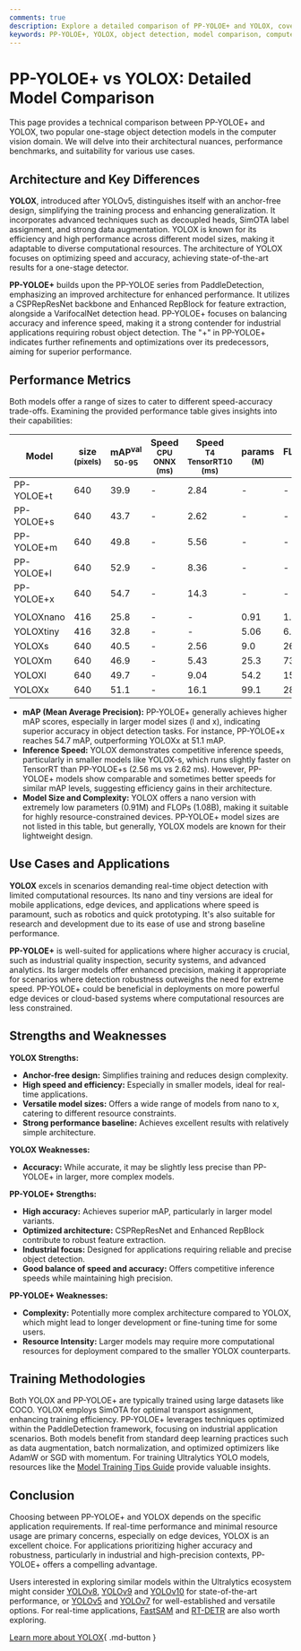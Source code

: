 ```yaml
---
comments: true
description: Explore a detailed comparison of PP-YOLOE+ and YOLOX, covering architecture, performance benchmarks, and use cases in object detection.
keywords: PP-YOLOE+, YOLOX, object detection, model comparison, computer vision, one-stage detector, YOLO models, deep learning, AI, performance benchmarks
---
```


# PP-YOLOE+ vs YOLOX: Detailed Model Comparison

<script async src="https://cdn.jsdelivr.net/npm/chart.js@3.9.1/dist/chart.min.js"></script>
<script defer src="../../javascript/benchmark.js"></script>

<canvas id="modelComparisonChart" width="1024" height="400" active-models='["PP-YOLOE+", "YOLOX"]'></canvas>

This page provides a technical comparison between PP-YOLOE+ and YOLOX, two popular one-stage object detection models in the computer vision domain. We will delve into their architectural nuances, performance benchmarks, and suitability for various use cases.

## Architecture and Key Differences

**YOLOX**, introduced after YOLOv5, distinguishes itself with an anchor-free design, simplifying the training process and enhancing generalization. It incorporates advanced techniques such as decoupled heads, SimOTA label assignment, and strong data augmentation. YOLOX is known for its efficiency and high performance across different model sizes, making it adaptable to diverse computational resources. The architecture of YOLOX focuses on optimizing speed and accuracy, achieving state-of-the-art results for a one-stage detector.

**PP-YOLOE+** builds upon the PP-YOLOE series from PaddleDetection, emphasizing an improved architecture for enhanced performance. It utilizes a CSPRepResNet backbone and Enhanced RepBlock for feature extraction, alongside a VarifocalNet detection head. PP-YOLOE+ focuses on balancing accuracy and inference speed, making it a strong contender for industrial applications requiring robust object detection. The "+" in PP-YOLOE+ indicates further refinements and optimizations over its predecessors, aiming for superior performance.

## Performance Metrics

Both models offer a range of sizes to cater to different speed-accuracy trade-offs. Examining the provided performance table gives insights into their capabilities:

| Model      | size<br><sup>(pixels) | mAP<sup>val<br>50-95 | Speed<br><sup>CPU ONNX<br>(ms) | Speed<br><sup>T4 TensorRT10<br>(ms) | params<br><sup>(M) | FLOPs<br><sup>(B) |
| ---------- | --------------------- | -------------------- | ------------------------------ | ----------------------------------- | ------------------ | ----------------- |
| PP-YOLOE+t | 640                   | 39.9                 | -                              | 2.84                                | -                  | -                 |
| PP-YOLOE+s | 640                   | 43.7                 | -                              | 2.62                                | -                  | -                 |
| PP-YOLOE+m | 640                   | 49.8                 | -                              | 5.56                                | -                  | -                 |
| PP-YOLOE+l | 640                   | 52.9                 | -                              | 8.36                                | -                  | -                 |
| PP-YOLOE+x | 640                   | 54.7                 | -                              | 14.3                                | -                  | -                 |
|            |                       |                      |                                |                                     |                    |                   |
| YOLOXnano  | 416                   | 25.8                 | -                              | -                                   | 0.91               | 1.08              |
| YOLOXtiny  | 416                   | 32.8                 | -                              | -                                   | 5.06               | 6.45              |
| YOLOXs     | 640                   | 40.5                 | -                              | 2.56                                | 9.0                | 26.8              |
| YOLOXm     | 640                   | 46.9                 | -                              | 5.43                                | 25.3               | 73.8              |
| YOLOXl     | 640                   | 49.7                 | -                              | 9.04                                | 54.2               | 155.6             |
| YOLOXx     | 640                   | 51.1                 | -                              | 16.1                                | 99.1               | 281.9             |

- **mAP (Mean Average Precision):** PP-YOLOE+ generally achieves higher mAP scores, especially in larger model sizes (l and x), indicating superior accuracy in object detection tasks. For instance, PP-YOLOE+x reaches 54.7 mAP, outperforming YOLOXx at 51.1 mAP.
- **Inference Speed:** YOLOX demonstrates competitive inference speeds, particularly in smaller models like YOLOX-s, which runs slightly faster on TensorRT than PP-YOLOE+s (2.56 ms vs 2.62 ms). However, PP-YOLOE+ models show comparable and sometimes better speeds for similar mAP levels, suggesting efficiency gains in their architecture.
- **Model Size and Complexity:** YOLOX offers a nano version with extremely low parameters (0.91M) and FLOPs (1.08B), making it suitable for highly resource-constrained devices. PP-YOLOE+ model sizes are not listed in this table, but generally, YOLOX models are known for their lightweight design.

## Use Cases and Applications

**YOLOX** excels in scenarios demanding real-time object detection with limited computational resources. Its nano and tiny versions are ideal for mobile applications, edge devices, and applications where speed is paramount, such as robotics and quick prototyping. It's also suitable for research and development due to its ease of use and strong baseline performance.

**PP-YOLOE+** is well-suited for applications where higher accuracy is crucial, such as industrial quality inspection, security systems, and advanced analytics. Its larger models offer enhanced precision, making it appropriate for scenarios where detection robustness outweighs the need for extreme speed. PP-YOLOE+ could be beneficial in deployments on more powerful edge devices or cloud-based systems where computational resources are less constrained.

## Strengths and Weaknesses

**YOLOX Strengths:**

- **Anchor-free design:** Simplifies training and reduces design complexity.
- **High speed and efficiency:** Especially in smaller models, ideal for real-time applications.
- **Versatile model sizes:** Offers a wide range of models from nano to x, catering to different resource constraints.
- **Strong performance baseline:** Achieves excellent results with relatively simple architecture.

**YOLOX Weaknesses:**

- **Accuracy:** While accurate, it may be slightly less precise than PP-YOLOE+ in larger, more complex models.

**PP-YOLOE+ Strengths:**

- **High accuracy:** Achieves superior mAP, particularly in larger model variants.
- **Optimized architecture:** CSPRepResNet and Enhanced RepBlock contribute to robust feature extraction.
- **Industrial focus:** Designed for applications requiring reliable and precise object detection.
- **Good balance of speed and accuracy:** Offers competitive inference speeds while maintaining high precision.

**PP-YOLOE+ Weaknesses:**

- **Complexity:** Potentially more complex architecture compared to YOLOX, which might lead to longer development or fine-tuning time for some users.
- **Resource Intensity:** Larger models may require more computational resources for deployment compared to the smaller YOLOX counterparts.

## Training Methodologies

Both YOLOX and PP-YOLOE+ are typically trained using large datasets like COCO. YOLOX employs SimOTA for optimal transport assignment, enhancing training efficiency. PP-YOLOE+ leverages techniques optimized within the PaddleDetection framework, focusing on industrial application scenarios. Both models benefit from standard deep learning practices such as data augmentation, batch normalization, and optimized optimizers like AdamW or SGD with momentum. For training Ultralytics YOLO models, resources like the [Model Training Tips Guide](https://docs.ultralytics.com/guides/model-training-tips/) provide valuable insights.

## Conclusion

Choosing between PP-YOLOE+ and YOLOX depends on the specific application requirements. If real-time performance and minimal resource usage are primary concerns, especially on edge devices, YOLOX is an excellent choice. For applications prioritizing higher accuracy and robustness, particularly in industrial and high-precision contexts, PP-YOLOE+ offers a compelling advantage.

Users interested in exploring similar models within the Ultralytics ecosystem might consider [YOLOv8](https://docs.ultralytics.com/models/yolov8/), [YOLOv9](https://docs.ultralytics.com/models/yolov9/) and [YOLOv10](https://docs.ultralytics.com/models/yolov10/) for state-of-the-art performance, or [YOLOv5](https://docs.ultralytics.com/models/yolov5/) and [YOLOv7](https://docs.ultralytics.com/models/yolov7/) for well-established and versatile options. For real-time applications, [FastSAM](https://docs.ultralytics.com/models/fast-sam/) and [RT-DETR](https://docs.ultralytics.com/models/rtdetr/) are also worth exploring.

[Learn more about YOLOX](https://github.com/Megvii-BaseDetection/YOLOX){ .md-button }
